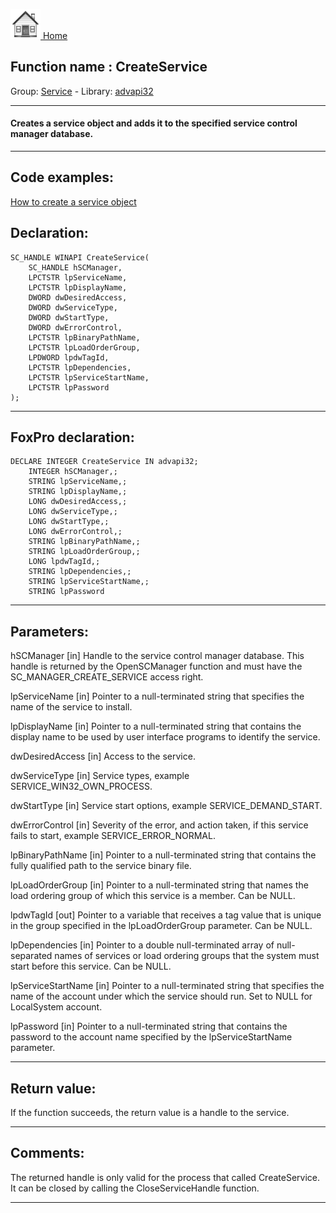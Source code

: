 [<img src="../../images/home.png"> Home ](https://github.com/VFPX/Win32API)  

## Function name : CreateService
Group: [Service](../../functions_group.md#Service)  -  Library: [advapi32](../../../libraries.md#advapi32)  
***  


#### Creates a service object and adds it to the specified service control manager database.
***  


## Code examples:
[How to create a service object](../../samples/sample_517.md)  

## Declaration:
```foxpro  
SC_HANDLE WINAPI CreateService(
	SC_HANDLE hSCManager,
	LPCTSTR lpServiceName,
	LPCTSTR lpDisplayName,
	DWORD dwDesiredAccess,
	DWORD dwServiceType,
	DWORD dwStartType,
	DWORD dwErrorControl,
	LPCTSTR lpBinaryPathName,
	LPCTSTR lpLoadOrderGroup,
	LPDWORD lpdwTagId,
	LPCTSTR lpDependencies,
	LPCTSTR lpServiceStartName,
	LPCTSTR lpPassword
);  
```  
***  


## FoxPro declaration:
```foxpro  
DECLARE INTEGER CreateService IN advapi32;
	INTEGER hSCManager,;
	STRING lpServiceName,;
	STRING lpDisplayName,;
	LONG dwDesiredAccess,;
	LONG dwServiceType,;
	LONG dwStartType,;
	LONG dwErrorControl,;
	STRING lpBinaryPathName,;
	STRING lpLoadOrderGroup,;
	LONG lpdwTagId,;
	STRING lpDependencies,;
	STRING lpServiceStartName,;
	STRING lpPassword  
```  
***  


## Parameters:
hSCManager 
[in] Handle to the service control manager database. This handle is returned by the OpenSCManager function and must have the SC_MANAGER_CREATE_SERVICE access right. 

lpServiceName 
[in] Pointer to a null-terminated string that specifies the name of the service to install. 

lpDisplayName 
[in] Pointer to a null-terminated string that contains the display name to be used by user interface programs to identify the service.

dwDesiredAccess 
[in] Access to the service.

dwServiceType 
[in] Service types, example SERVICE_WIN32_OWN_PROCESS.

dwStartType 
[in] Service start options, example SERVICE_DEMAND_START.

dwErrorControl 
[in] Severity of the error, and action taken, if this service fails to start, example SERVICE_ERROR_NORMAL.

lpBinaryPathName 
[in] Pointer to a null-terminated string that contains the fully qualified path to the service binary file.

lpLoadOrderGroup 
[in] Pointer to a null-terminated string that names the load ordering group of which this service is a member. Can be NULL.

lpdwTagId 
[out] Pointer to a variable that receives a tag value that is unique in the group specified in the lpLoadOrderGroup parameter. Can be NULL.

lpDependencies 
[in] Pointer to a double null-terminated array of null-separated names of services or load ordering groups that the system must start before this service. Can be NULL.

lpServiceStartName 
[in] Pointer to a null-terminated string that specifies the name of the account under which the service should run. Set to NULL for LocalSystem account.

lpPassword 
[in] Pointer to a null-terminated string that contains the password to the account name specified by the lpServiceStartName parameter.   
***  


## Return value:
If the function succeeds, the return value is a handle to the service.  
***  


## Comments:
The returned handle is only valid for the process that called CreateService. It can be closed by calling the CloseServiceHandle function.  
  
***  


